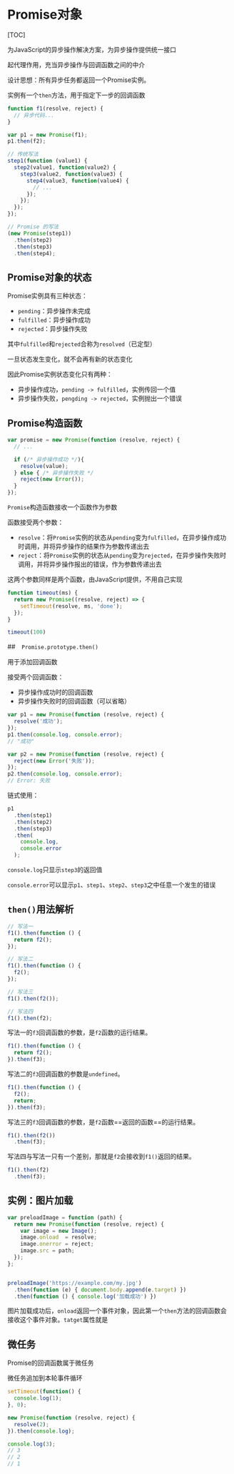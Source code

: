 # Promise对象

[TOC]

为JavaScript的异步操作解决方案，为异步操作提供统一接口

起代理作用，充当异步操作与回调函数之间的中介



设计思想：所有异步任务都返回一个Promise实例。

实例有一个`then`方法，用于指定下一步的回调函数

```javascript
function f1(resolve, reject) {
  // 异步代码...
}

var p1 = new Promise(f1);
p1.then(f2);
```

```javascript
// 传统写法
step1(function (value1) {
  step2(value1, function(value2) {
    step3(value2, function(value3) {
      step4(value3, function(value4) {
        // ...
      });
    });
  });
});

// Promise 的写法
(new Promise(step1))
  .then(step2)
  .then(step3)
  .then(step4);
```

## Promise对象的状态

Promise实例具有三种状态：

+ `pending`：异步操作未完成
+ `fulfilled`：异步操作成功
+ `rejected`：异步操作失败

其中`fulfilled`和`rejected`合称为`resolved`（已定型）

一旦状态发生变化，就不会再有新的状态变化

因此Promise实例状态变化只有两种：

+ 异步操作成功，`pending -> fulfilled`，实例传回一个值
+ 异步操作失败，`pengding -> rejected`，实例抛出一个错误

## Promise构造函数

```javascript
var promise = new Promise(function (resolve, reject) {
  // ...

  if (/* 异步操作成功 */){
    resolve(value);
  } else { /* 异步操作失败 */
    reject(new Error());
  }
});
```

`Promise`构造函数接收一个函数作为参数

函数接受两个参数：

+ `resolve`：将`Promise`实例的状态从`pending`变为`fulfilled`，在异步操作成功时调用，并将异步操作的结果作为参数传递出去
+ `reject`：将`Promise`实例的状态从`pending`变为`rejected`，在异步操作失败时调用，并将异步操作报出的错误，作为参数传递出去

这两个参数同样是两个函数，由JavaScript提供，不用自己实现

```javascript
function timeout(ms) {
  return new Promise((resolve, reject) => {
    setTimeout(resolve, ms, 'done');
  });
}

timeout(100)
```

##　`Promise.prototype.then()`

用于添加回调函数

接受两个回调函数：

+ 异步操作成功时的回调函数
+ 异步操作失败时的回调函数（可以省略）

```javascript
var p1 = new Promise(function (resolve, reject) {
  resolve('成功');
});
p1.then(console.log, console.error);
// "成功"

var p2 = new Promise(function (resolve, reject) {
  reject(new Error('失败'));
});
p2.then(console.log, console.error);
// Error: 失败
```

链式使用：

```javascript
p1
  .then(step1)
  .then(step2)
  .then(step3)
  .then(
    console.log,
    console.error
  );
```

`console.log`只显示`step3`的返回值

`console.error`可以显示`p1`、`step1`、`step2`、`step3`之中任意一个发生的错误

## `then()`用法解析

```javascript
// 写法一
f1().then(function () {
  return f2();
});

// 写法二
f1().then(function () {
  f2();
});

// 写法三
f1().then(f2());

// 写法四
f1().then(f2);
```

写法一的`f3`回调函数的参数，是`f2`函数的运行结果。

```javascript
f1().then(function () {
  return f2();
}).then(f3);
```

写法二的`f3`回调函数的参数是`undefined`。

```javascript
f1().then(function () {
  f2();
  return;
}).then(f3);
```

写法三的`f3`回调函数的参数，是`f2`函数==返回的函数==的运行结果。

```javascript
f1().then(f2())
  .then(f3);
```

写法四与写法一只有一个差别，那就是`f2`会接收到`f1()`返回的结果。

```javascript
f1().then(f2)
  .then(f3);
```

## 实例：图片加载

```javascript
var preloadImage = function (path) {
  return new Promise(function (resolve, reject) {
    var image = new Image();
    image.onload  = resolve;
    image.onerror = reject;
    image.src = path;
  });
};


preloadImage('https://example.com/my.jpg')
  .then(function (e) { document.body.append(e.target) })
  .then(function () { console.log('加载成功') })
```

图片加载成功后，`onload`返回一个事件对象，因此第一个`then`方法的回调函数会接收这个事件对象。`tatget`属性就是

## 微任务

Promise的回调函数属于微任务

微任务追加到本轮事件循环

```javascript
setTimeout(function() {
  console.log(1);
}, 0);

new Promise(function (resolve, reject) {
  resolve(2);
}).then(console.log);

console.log(3);
// 3
// 2
// 1
```

































































